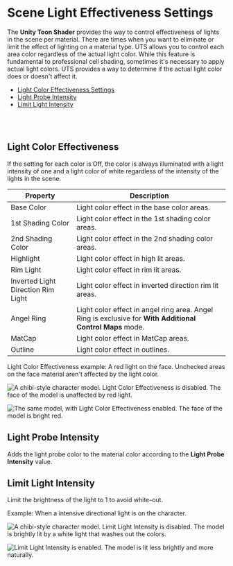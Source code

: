 # Scene Light Effectiveness Settings

The **Unity Toon Shader** provides the way to control effectiveness of lights in the scene per material. There are times when you want to eliminate or limit the effect of lighting on a material type.
UTS allows you to control each area color regardless of the actual light color. While this feature is fundamental to professional cell shading, sometimes it's necessary to apply actual light colors. 
UTS provides a way to determine if the actual light color does or doesn't affect it.

* [Light Color Effectiveness Settings](#light-color-effectiveness)
* [Light Probe Intensity](#light-probe-intensity)
* [Limit Light Intensity](#limit-light-intensity)

<br/><br/>

## Light Color Effectiveness

If the setting for each color is Off, the color is always illuminated with a light intensity of one and a light color of white regardless of the intensity of the lights in the scene.

| Property | Description |
| --|  --|
| Base Color |  Light color effect in the base color areas. |
| 1st Shading Color |  Light color effect in the 1st shading color areas. |
| 2nd Shading Color |  Light color effect in the 2nd shading color areas. |
| Highlight |  Light color effect in high lit areas. |
| Rim Light |  Light color effect in rim lit areas. |
| Inverted Light Direction Rim Light | Light color effect in inverted direction rim lit areas. |
| Angel Ring |  Light color effect in angel ring area. Angel Ring is exclusive for  **With Additional Control Maps** mode.|
| MatCap |  Light color effect in  MatCap areas. |
| Outline |  Light color effect in outlines. |

Light Color Effectiveness example: A red light on the face. Unchecked areas on the face material aren't affected by the light color.

![A chibi-style character model. Light Color Effectiveness is disabled. The face of the model is unaffected by red light.](images/SceneLightColorEffectivenessOn.png)

![The same model, with Light Color Effectiveness enabled. The face of the model is bright red.](images/SceneLightColorEffectivenessOff.png)

## Light Probe Intensity

Adds the light probe color to the material color according to the **Light Probe Intensity** value.

## Limit Light Intensity

Limit the brightness of the light to 1 to avoid white-out.

Example: When a intensive directional light is on the character.

![A chibi-style character model. Limit Light Intensity is disabled. The model is brightly lit by a white light that washes out the colors.](images/LimitLightIntensityOff.png)

![Limit Light Intensity is enabled. The model is lit less brightly and more naturally.](images/LimitLightIntensityOn.png)
